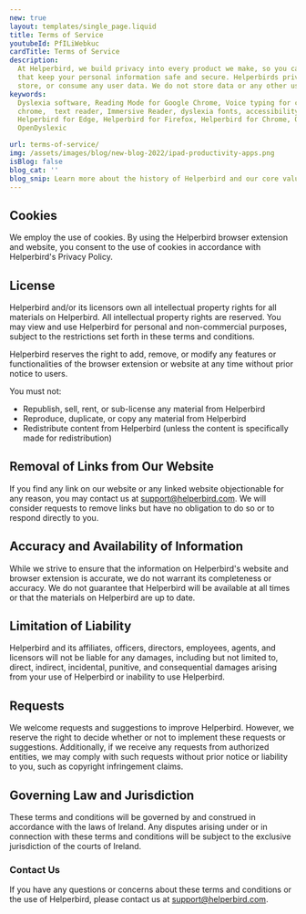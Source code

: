 ```yaml
---
new: true
layout: templates/single_page.liquid
title: Terms of Service
youtubeId: PfILiWebkuc
cardTitle: Terms of Service
description:
  At Helperbird, we build privacy into every product we make, so you can enjoy great experiences
  that keep your personal information safe and secure. Helperbirds privacy features don`t sell,
  store, or consume any user data. We do not store data or any other user-related content.
keywords:
  Dyslexia software, Reading Mode for Google Chrome, Voice typing for chrome, Text to speech for
  chrome,  text reader, Immersive Reader, dyslexia fonts, accessibility software, dyslexia software,
  Helperbird for Edge, Helperbird for Firefox, Helperbird for Chrome, Opendyslexic for Chrome,
  OpenDyslexic

url: terms-of-service/
img: /assets/images/blog/new-blog-2022/ipad-productivity-apps.png
isBlog: false
blog_cat: ''
blog_snip: Learn more about the history of Helperbird and our core values.
---
```




## Cookies

We employ the use of cookies. By using the Helperbird browser extension and website, you consent to the use of cookies in accordance with Helperbird's Privacy Policy.

## License

Helperbird and/or its licensors own all intellectual property rights for all materials on Helperbird. All intellectual property rights are reserved. You may view and use Helperbird for personal and non-commercial purposes, subject to the restrictions set forth in these terms and conditions.

Helperbird reserves the right to add, remove, or modify any features or functionalities of the browser extension or website at any time without prior notice to users.

You must not:

- Republish, sell, rent, or sub-license any material from Helperbird
- Reproduce, duplicate, or copy any material from Helperbird
- Redistribute content from Helperbird (unless the content is specifically made for redistribution)

## Removal of Links from Our Website

If you find any link on our website or any linked website objectionable for any reason, you may contact us at support@helperbird.com. We will consider requests to remove links but have no obligation to do so or to respond directly to you.

## Accuracy and Availability of Information

While we strive to ensure that the information on Helperbird's website and browser extension is accurate, we do not warrant its completeness or accuracy. We do not guarantee that Helperbird will be available at all times or that the materials on Helperbird are up to date.

## Limitation of Liability

Helperbird and its affiliates, officers, directors, employees, agents, and licensors will not be liable for any damages, including but not limited to, direct, indirect, incidental, punitive, and consequential damages arising from your use of Helperbird or inability to use Helperbird.

## Requests

We welcome requests and suggestions to improve Helperbird. However, we reserve the right to decide whether or not to implement these requests or suggestions. Additionally, if we receive any requests from authorized entities, we may comply with such requests without prior notice or liability to you, such as copyright infringement claims.

## Governing Law and Jurisdiction

These terms and conditions will be governed by and construed in accordance with the laws of Ireland. Any disputes arising under or in connection with these terms and conditions will be subject to the exclusive jurisdiction of the courts of Ireland.

### Contact Us

If you have any questions or concerns about these terms and conditions or the use of Helperbird, please contact us at support@helperbird.com.